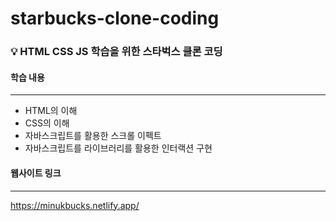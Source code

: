 # starbucks-clone-coding

### 💡 HTML CSS JS 학습을 위한 스타벅스 클론 코딩

#### 학습 내용
---
- HTML의 이해
- CSS의 이해
- 자바스크립트를 활용한 스크롤 이펙트
- 자바스크립트를 라이브러리를 활용한 인터랙션 구현

#### 웹사이트 링크
---
https://minukbucks.netlify.app/
